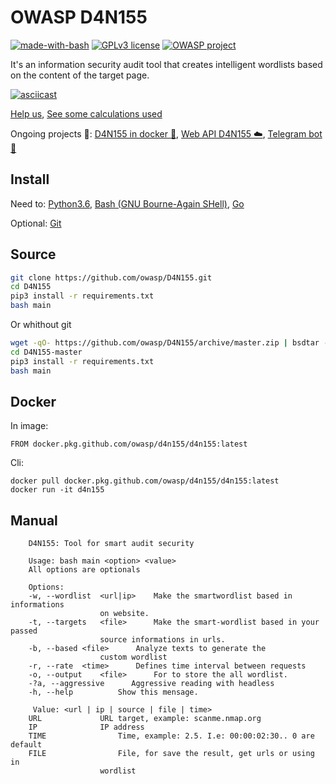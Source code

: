 # OWASP D4N155 
[![made-with-bash](https://img.shields.io/badge/Made%20with-Bash-1f425f.svg)](https://github.com/OWASP/D4N155/search?l=shell) [![GPLv3 license](https://img.shields.io/badge/License-GPLv3-blue.svg)](https://github.com/OWASP/D4N155/blob/master/LICENSE) [![OWASP project](https://img.shields.io/badge/Project-OWASP-1f425f)](https://github.com/OWASP)

It's an information security audit tool that creates intelligent wordlists based on the content of the target page.

[![asciicast](https://asciinema.org/a/294029.svg)](https://asciinema.org/a/294029)

[Help us](https://www2.owasp.org/www-project-d4n155/#div-contributing), [See some calculations used](https://www2.owasp.org/www-project-d4n155/#div-operations)

Ongoing projects :construction_worker:: [D4N155 in docker :gift:](https://github.com/OWASP/D4N155/tree/docker), [Web API D4N155 :cloud:](https://github.com/OWASP/D4N155/tree/api), [Telegram bot :robot:](https://t.me/D4N155_bot)

## Install
Need to: [Python3.6](https://realpython.com/installing-python/), [Bash (GNU Bourne-Again SHell)](https://www.gnu.org/software/bash/#download), [Go](https://golang.org/dl/)

Optional: [Git](https://git-scm.com/book/en/v2/Getting-Started-Installing-Git)
## Source

```bash
git clone https://github.com/owasp/D4N155.git
cd D4N155
pip3 install -r requirements.txt
bash main
```
Or whithout git

```bash
wget -qO- https://github.com/owasp/D4N155/archive/master.zip | bsdtar -xf-
cd D4N155-master
pip3 install -r requirements.txt
bash main
```
## Docker

In image:
```docker
FROM docker.pkg.github.com/owasp/d4n155/d4n155:latest
```
Cli:
```docker
docker pull docker.pkg.github.com/owasp/d4n155/d4n155:latest
docker run -it d4n155
```

## Manual
```
    D4N155: Tool for smart audit security

    Usage: bash main <option> <value>
    All options are optionals

    Options:
	-w, --wordlist	<url|ip>	Make the smartwordlist based in informations
					on website.
	-t, --targets	<file>  	Make the smart-wordlist based in your passed
					source informations in urls.
	-b, --based	<file>		Analyze texts to generate the
					custom wordlist
	-r, --rate	<time>		Defines time interval between requests
	-o, --output	<file>		For to store the all wordlist.
  	-?a, --aggressive      Aggressive reading with headless
	-h, --help			Show this mensage.

     Value: <url | ip | source | file | time>
	URL				URL target, example: scanme.nmap.org
	IP				IP address
	TIME				Time, example: 2.5. I.e: 00:00:02:30.. 0 are default
	FILE				File, for save the result, get urls or using in
					wordlist
```
